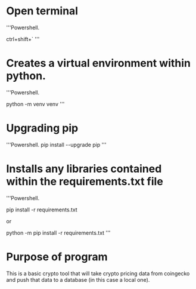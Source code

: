 
# Open terminal
'''Powershell.

ctrl+shift+`
'''

# Creates a virtual environment within python. 
'''Powershell.

python -m venv venv
'''

# Upgrading pip
'''Powershell.
pip install --upgrade pip
'''


# Installs any libraries contained within the requirements.txt file
'''Powershell.

pip install -r requirements.txt

or

python -m pip install -r requirements.txt
'''

# Purpose of program

This is a basic crypto tool that will take crypto pricing data from coingecko and push that data to a database (in this case a local one).
